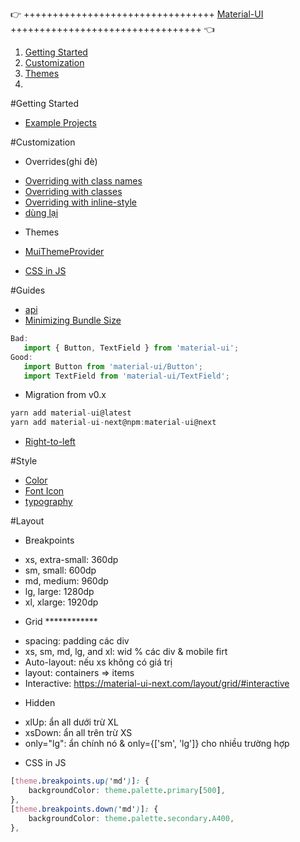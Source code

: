 👉 +++++++++++++++++++++++++++++++++ [Material-UI](http://www.material-ui.com) +++++++++++++++++++++++++++++++++ 👈

1. [Getting Started](#getting-started)
1. [Customization](#customization)
1. [Themes](#themes)
1. 

#Getting Started
- [Example Projects](https://material-ui-next.com/getting-started/example-projects/#example-projects)

#Customization
- Overrides(ghi đè)

+ [Overriding with class names](https://material-ui-next.com/customization/overrides/#overriding-with-class-names)
+ [Overriding with classes](https://material-ui-next.com/customization/overrides/#overriding-with-classes)
+ [Overriding with inline-style](https://material-ui-next.com/customization/overrides/#overriding-with-inline-style)
+ [dùng lại](https://material-ui-next.com/customization/overrides/#2-specific-variation-of-a-component)
- Themes
+ [MuiThemeProvider](https://material-ui-next.com/customization/themes/)

- [CSS in JS](https://material-ui-next.com/customization/css-in-js/)

#Guides
- [api](https://material-ui-next.com/guides/api/)
- [Minimizing Bundle Size](https://material-ui-next.com/guides/minimizing-bundle-size/)
```js
Bad:
   import { Button, TextField } from 'material-ui';
Good:
   import Button from 'material-ui/Button';
   import TextField from 'material-ui/TextField';
```
- Migration from v0.x
```js
yarn add material-ui@latest
yarn add material-ui-next@npm:material-ui@next
```
- [Right-to-left](https://material-ui-next.com/guides/right-to-left/)

#Style
- [Color](https://material-ui-next.com/style/color/#color)
- [Font Icon](https://material-ui-next.com/style/icons/)
- [typography](https://material-ui-next.com/style/typography/#typography)

#Layout
- Breakpoints
+ xs, extra-small: 360dp
+ sm, small: 600dp
+ md, medium: 960dp
+ lg, large: 1280dp
+ xl, xlarge: 1920dp

- Grid ************
+ spacing: padding các div
+ xs, sm, md, lg, and xl: wid % các div & mobile firt
+ Auto-layout: nếu xs không có giá trị
+ layout: containers => items
+ Interactive: https://material-ui-next.com/layout/grid/#interactive

- Hidden
+ xlUp: ẩn all dưới trừ XL
+ xsDown: ẩn all trên trừ XS
+ only="lg": ẩn chính nó & only={['sm', 'lg']} cho nhiều trường hợp

- CSS in JS
```css
[theme.breakpoints.up('md')]: {
    backgroundColor: theme.palette.primary[500],
},
[theme.breakpoints.down('md')]: {
    backgroundColor: theme.palette.secondary.A400,
},
```